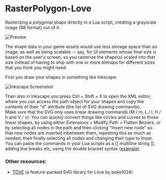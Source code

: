 # RasterPolygon-Love
Rasterizing a polygonal shape directly in a Lua script, creating a grayscale image (R8 format) out of it.  

![Preview](https://github.com/RNavega/RasterPolygon-Love/assets/28221053/0decdf9f-9825-463b-9c73-40dd030561c0)

The shape data in your game assets would use less storage space than an image, as well as being scalable -- say, for UI elements whose final size is based on the user's screen, so you rasterize the shape(s) scaled into that size instead of having to ship with one or more bitmaps for different sizes that you think you might need.

First you draw your shapes in something like Inkscape:  

![Inkscape Screenshot](https://github.com/RNavega/RasterPolygon-Love/assets/28221053/85623a6e-777e-44d5-bdf7-9c83c9bc0f33)

Then also in Inkscape you press Ctrl + Shift + X to open the XML editor, where you can access the path object for your shapes and copy the contents of their "d" attribute (the list of SVG drawing commands).  
Make sure that the SVG only uses linear drawing commands (M / m, L / l, H / h and V / v). You can quickly convert things like circles and curves to those linear shapes, by using either Extensions > Modify Path > Flatten Beziers, or by selecting all nodes in the path and then clicking "Insert new node" so that new nodes are inserted inbetween them, repeating this as much as needed, then finally selecting all nodes and changing their type to linear.  
You can paste the commands in your Lua scripts as a \[\[ multiline string \]\], adding line breaks etc, using the double bracket syntax ([example](https://github.com/RNavega/RasterPolygon-Love/blob/master/main.lua#L38-L66)).

### Other resources:
- [TÖVE](https://github.com/poke1024/tove2d) (a feature-packed SVG library for Löve by poke1024)
